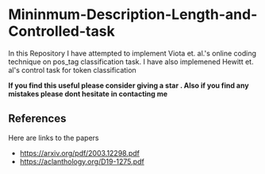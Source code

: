 # Mininmum-Description-Length-and-Controlled-task
In this Repository I have attempted to implement Viota et. al.'s online coding technique on pos_tag classification task. I have also implemened Hewitt et. al's control task for token classification

**If you find this useful please consider giving a star . Also if you find any mistakes please dont hesitate in contacting me**


## References

Here are links to the papers

* https://arxiv.org/pdf/2003.12298.pdf
* https://aclanthology.org/D19-1275.pdf
